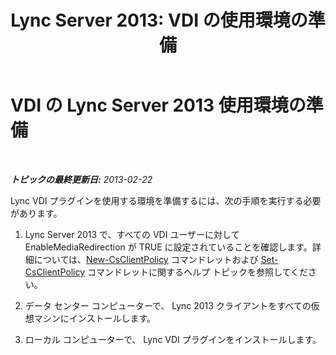 ﻿---
title: 'Lync Server 2013: VDI の使用環境の準備'
TOCTitle: VDI の使用環境の準備
ms:assetid: a3ec2e13-1a73-4b1c-a54a-8db7d4cd50f9
ms:mtpsurl: https://technet.microsoft.com/ja-jp/library/JJ205154(v=OCS.15)
ms:contentKeyID: 48273164
ms.date: 05/19/2016
mtps_version: v=OCS.15
ms.translationtype: HT
---

# VDI の Lync Server 2013 使用環境の準備

 

_**トピックの最終更新日:** 2013-02-22_

Lync VDI プラグインを使用する環境を準備するには、次の手順を実行する必要があります。

1.  Lync Server 2013 で、すべての VDI ユーザーに対して EnableMediaRedirection が TRUE に設定されていることを確認します。詳細については、[New-CsClientPolicy](new-csclientpolicy.md) コマンドレットおよび [Set-CsClientPolicy](set-csclientpolicy.md) コマンドレットに関するヘルプ トピックを参照してください。

2.  データ センター コンピューターで、 Lync 2013 クライアントをすべての仮想マシンにインストールします。

3.  ローカル コンピューターで、 Lync VDI プラグインをインストールします。

